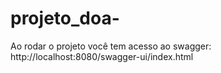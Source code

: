 # projeto_doa-

Ao rodar o projeto você tem acesso ao swagger: http://localhost:8080/swagger-ui/index.html